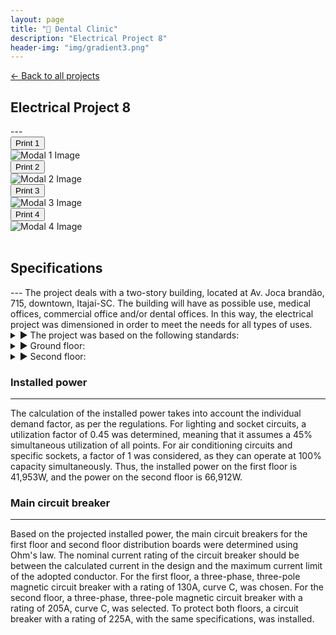 ```yaml
---
layout: page
title: "🦷 Dental Clinic"
description: "Electrical Project 8"
header-img: "img/gradient3.png"
---
```


[← Back to all projects](https://laisdallemulle.github.io/projects/)

<h2>Electrical Project 8</h2>
---


<div class="row">
  <div class="col-md-3">
    <button type="button" class="btn btn-primary" data-toggle="modal" data-target="#modal1">Print 1</button>
    <div class="modal fade" id="modal1" tabindex="-1" role="dialog" aria-labelledby="modal1Label" aria-hidden="true">
      <div class="modal-dialog modal-lg">
        <div class="modal-content">
          <img src="https://laisdallemulle.github.io/img/dentalClinic1.png" class="img-responsive" alt="Modal 1 Image">
        </div>
      </div>
    </div>
    
  </div>


  <div class="col-md-3">
    <button type="button" class="btn btn-primary" data-toggle="modal" data-target="#modal2">Print 2</button>
    <div class="modal fade" id="modal2" tabindex="-1" role="dialog" aria-labelledby="modal2Label" aria-hidden="true">
      <div class="modal-dialog modal-lg">
        <div class="modal-content">
          <img src="https://laisdallemulle.github.io/img/dentalClinic2.png" class="img-responsive" alt="Modal 2 Image">
        </div>
      </div>
    </div>
  </div>


  <div class="col-md-3">
    <button type="button" class="btn btn-primary" data-toggle="modal" data-target="#modal3">Print 3</button>
    <div class="modal fade" id="modal3" tabindex="-1" role="dialog" aria-labelledby="modal3Label" aria-hidden="true">
      <div class="modal-dialog modal-lg">
        <div class="modal-content">
          <img src="https://laisdallemulle.github.io/img/dentalClinic3.png" class="img-responsive" alt="Modal 3 Image">
        </div>
      </div>
    </div>
  </div>


  <div class="col-md-3">
    <button type="button" class="btn btn-primary" data-toggle="modal" data-target="#modal4">Print 4</button>
    <div class="modal fade" id="modal4" tabindex="-1" role="dialog" aria-labelledby="modal4Label" aria-hidden="true">
      <div class="modal-dialog modal-lg">
        <div class="modal-content">
          <img src="https://laisdallemulle.github.io/img/dentalClinic4.png" class="img-responsive" alt="Modal 4 Image">
        </div>
      </div>
    </div>
  </div>
</div>



<br>



<h2>Specifications</h2>
---
The project deals with a two-story building, located at Av. Joca brandão, 715, downtown, Itajaí-SC. The building will have as possible use, medical offices, commercial office and/or dental offices. In this way, the electrical project was dimensioned in order to meet the needs for all types of uses.

<details>
<summary> ▶ The project was based on the following standards:</summary>
<br>
<ul>
<li>ABNT NBR 5410: Low Voltage Electrical Installations, Mar/2008;</li>
<li>NBR 13534: Electrical Installations in Health Care Establishments;</li>
<li>ARCHITECTURAL PROGRAMMING OF FUNCTIONAL HEALTH UNITS;</li>
<li>RESOLUTION-RDC No. 50- ANVISA.</li>
</ul>
</details>



<details>
<summary> ▶ Ground floor:</summary>
<br> 

<ul>
<li>Circuit 1 - Air conditioning - Office 1, power of 40W, 2.5mm wiring, and 15A breaker (according to supplier)</li>
<li>Circuit 2 - Lighting - Office 1, power of 120W, 1.5mm wiring, and 10A breaker</li>
<li>Circuit 3 - Outlets - Office 1, power of 1700W, 2.5mm wiring, and 15A breaker</li>
<li>Circuit 4 - Electric Faucet - Office 1, power of 5500W, 10.0mm wiring, and 30A breaker (according to supplier)</li>
<li>Circuit 5 - TUE - Dental Chair 1 - total power of 600W, 2.5mm wiring, and 10A breaker</li>
<li>Circuit 6 - Air conditioning - Office 2, power of 40W, 2.5mm wiring, and 15A breaker (according to supplier)</li>
<li>Circuit 7 - Lighting - Office 2, power of 120W, 1.5mm wiring, and 10A breaker</li>
<li>Circuit 8 - Outlets - Office 2, power of 2200W, 2.5mm wiring, and 15A breaker</li>
<li>Circuit 9 - Electric Faucet - Office 2, power of 5500W, 10.0mm wiring, and 30A breaker (according to supplier)</li>
<li>Circuit 10 - TUE - Dental Chair 2 - total power of 600W, 2.5mm wiring, and 10A breaker</li>
<li>Circuit 11 - Air conditioning - Administration, power of 40W, 2.5mm wiring, and 15A breaker (according to supplier)</li>
<li>Circuit 12 - Lighting - Administration, power of 200W, 1.5mm wiring, and 10A breaker</li>
<li>Circuit 13 - Outlets 1 - Administration; total power of 1700W, 2.5mm wiring, and 15A breaker</li>
<li>Circuit 14 - Outlets 2 - Administration; total power of 1800W, 2.5mm wiring, and 15A breaker</li>
<li>Circuit 15 - Air conditioning - Pantry, power of 40W, 2.5mm wiring, and 15A breaker (according to supplier)</li>
<li>Circuit 16 - Lighting - Pantry, power of 400W, 1.5mm wiring, and 10A breaker</li>
<li>Circuit 17 - Outlets - Pantry/IS01, power of 1000W, 2.5mm wiring, and 15A breaker</li>
<li>Circuit 18 - Outlets - MICROWAVE, power of 2400W, 4.0mm wiring, and 25A breaker</li>
<li>Circuit 19 - Lighting - IT, IS PCD, IS02, EXIT RECEPTION; total power of 880W, 1.5mm wiring, and 10A breaker</li>
<li>Circuit 20 - Outlets - IT, IS PCD, IS02, EXIT RECEPTION; total power of 1500W, 2.5mm wiring, and 15A breaker</li>
<li>Circuit 21 - Air conditioning - IT, power of 40W, 2.5mm wiring, and 15A breaker (according to supplier)</li>
<li>Circuit 22 - Lighting - HALL/CIRC.; total power of 920W, 1.5mm wiring, and 10A breaker</li>
<li>Circuit 23 - Outlets - HALL/CIRC.; total power of 1000W, 2.5mm wiring, and 15A breaker</li>
<li>Circuit 24 - Air conditioning - HALL/CIRC., power of 63W, 2.5mm wiring, and 16A breaker (according to supplier)</li>
<li>Circuit 25 - Lighting - RECEPTION.; total power of 880W, 1.5mm wiring, and 10A breaker</li>
<li>Circuit 26 - Outlets - RECEPTION.; total power of 2000W, 2.5mm wiring, and 15A breaker</li>
<li>Circuit 27 - Air conditioning - RECEPTION 1, power of 40W, 2.5mm wiring, and 15A breaker (according to supplier)</li>
<li>Circuit 28 - Air conditioning - RECEPTION 2, power of 40W, 2.5mm wiring, and 15A breaker (according to supplier)</li>
<li>Circuit 29 - Air conditioning - RECEPTION 3, power of 40W, 2.5mm wiring, and 15A breaker (according to supplier)</li>
<li>Circuit 30 - Lighting - EXTERNAL-FRONT.; total power of 1800W, 1.5mm wiring, and 10A breaker</li>
<li>Circuit 31 - Lighting - EXTERNAL-BACK.; total power of 2600W, 2.5mm wiring, and 15A breaker</li>
<li>Circuit 32 - Outlets - GATE/SECURITY/FONT.; total power of 300W, 2.5mm wiring, and 10A breaker</li>
<li>Circuit 33 - GATE MOTOR; total power of 1200W, 2.5mm wiring, and 15A breaker</li>
<li>Circuit 34 - ELEVATOR; total power of 3000W, 6.0mm wiring, and 40A three-phase breaker</li>
<li>Circuit 35 - Lighting - ELEVATOR.; total power of 320W, 1.5mm wiring, and 10A breaker</li>
<li>Circuit 36 - CONTROL PANEL - ELEVATOR.; total power of 6500W, 6.0mm wiring, and 40A three-phase breaker</li>
<li>Circuit 37 - Lighting - TOTEMS.; total power of 1200W, 2.5mm wiring, and 10A breaker</li>
<li>Circuit 38 - VACUUM SYSTEM-.; total power of 1200W, 2.5mm wiring, and 15A three-phase breaker</li>
<li>Circuit 39 - VACUUM COMPRESSION SYSTEM-.; total power of 4500W, 4.0mm wiring, and 25A three-phase breaker</li>
<li>Circuit 40 - LIGHTING/OUTLETS MACHINE ROOM-.; total power of 360W, 2.5mm wiring, and 10A breaker</li>
<li>Circuits 41, 42, 43, 44 - SPARES -.; total power of 2200W, wiring and breaker as needed</li>
</ul>

</details>



<details>
<summary> ▶ Second floor:</summary>
<br> 
<ul>
<li>Circuit 1<br>
Air conditioning – central reception 02; power of 63W, 2.5mm wiring, and 15A breaker (as per supplier);</li>
<li>Circuit 2<br>
Air conditioning – office 03; power of 40W, 2.5mm wiring, and 15A breaker (as per supplier);</li>
<li>Circuit 3<br>
Air conditioning – office 04; power of 40W, 2.5mm wiring, and 15A breaker (as per supplier);</li>
<li>Circuit 4<br>
Air conditioning – office 05; power of 40W, 2.5mm wiring, and 15A breaker (as per supplier);</li>
<li>Circuit 5<br>
Air conditioning – clean/dirty area; power of 40W, 2.5mm wiring, and 15A breaker (as per supplier);</li>
<li>Circuit 6<br>
Air conditioning – office 06; power of 40W, 2.5mm wiring, and 15A breaker (as per supplier);</li>
<li>Circuit 7<br>
Air conditioning – office 07; power of 40W, 2.5mm wiring, and 15A breaker (as per supplier);</li>
<li>Circuit 8<br>
Lighting – reception 02, stairs, circulation hall; 2 points of 60W and 10 points of 100W, total power of 1120W, 1.5mm wiring, and 10A breaker;</li>
<li>Circuit 9<br>
Lighting – office 03; 2 points of 100W, total power of 200W, 1.5mm wiring, and 10A breaker;</li>
<li>Circuit 10<br>
Lighting – office 04; 2 points of 100W, total power of 200W, 1.5mm wiring, and 10A breaker;</li>
<li>Circuit 11<br>
Lighting – office 05; 2 points of 100W, total power of 200W, 1.5mm wiring, and 10A breaker;</li>
<li>Circuit 12<br>
Lighting – office 06; 2 points of 100W, total power of 200W, 1.5mm wiring, and 10A breaker;</li>
<li>Circuit 13<br>
Lighting – office 07, IS 04, IS PCD; 4 points of 100W, total power of 400W, 1.5mm wiring, and 10A breaker;</li>
<li>Circuit 14<br>
Lighting – clean/dirty area, IS 03; 4 points of 100W, total power of 400W, 1.5mm wiring, and 10A breaker;</li>
<li>Circuit 15<br>
Lighting – balcony; 2 points of 100W, total power of 200W, 1.5mm wiring, and 10A breaker;</li>
<li>Circuit 16<br>
Lighting – water tanks; 2 points of 100W, total power of 200W, 1.5mm wiring, and 10A breaker;</li>
<li>Circuit 17<br>
Outlets – reception 02, stairs, hall/circulation; 21 points of 100W, total power of 2100W, 2.5mm wiring, and 15A breaker;</li>
<li>Circuit 18<br>
Outlets – office 03; 25 points of 100W, total power of 2500W, 2.5mm wiring, and 15A breaker;</li>
<li>Circuit 19<br>
Outlets – office 04; 29 points of 100W, total power of 2900W, 2.5mm wiring, and 15A breaker;</li>
<li>Circuit 20<br>
Outlets – office 05; 25 points of 100W, total power of 2500W, 2.5mm wiring, and 15A breaker;</li>
<li>Circuit 21<br>
Outlets – office 06; 17 points of 100W, total power of 1700W, 2.5mm wiring, and 15A breaker;</li>
<li>Circuit 22<br>
Outlets – office 06; 16 points of 100W, total power of 1600W, 2.5mm wiring, and 15A breaker;</li>
<li>Circuit 23<br>
Outlets – office 07, IS 04, IS PCD; 22 points of 100W, total power of 2200W, 2.5mm wiring, 15A breaker, and 15A residual current device (RCD);</li>
<li>Circuit 24<br>
Outlets – clean/dirty area; 17 points of 100W, total power of 1700W, 2.5mm wiring, and 15A breaker;</li>
<li>Circuit 25<br>
Outlets – clean/dirty area; 17 points of 100W, total power of 1700W, 2.5mm wiring, and 15A breaker;</li>
<li>Circuit 26<br>
Electric faucet – office 03; 1 point of 5500W, total power of 5500W, 10.0mm wiring, 30A breaker, and 30A residual current device (RCD) (as per supplier);</li>
<li>Circuit 27<br>
Electric faucet – office 04; 1 point of 5500W, total power of 5500W, 10.0mm wiring, 30A breaker, and 30A residual current device (RCD) (as per supplier);</li>
<li>Circuit 28<br>
Electric faucet – office 05; 1 point of 5500W, total power of 5500W, 10.0mm wiring, 30A breaker, and 30A residual current device (RCD) (as per supplier);</li>
<li>Circuit 29<br>
Electric faucet – office 06; 1 point of 5500W, total power of 5500W, 10.0mm wiring, 30A breaker, and 30A residual current device (RCD) (as per supplier);</li>
<li>Circuit 30<br>
Electric faucet – office 07; 1 point of 5500W, total power of 5500W, 10.0mm wiring, 30A breaker, and 30A residual current device (RCD) (as per supplier);</li>
<li>Circuit 31<br>
Autoclave – clean/dirty area; 1 point of 1700W, total power of 1700W, 2.5mm wiring, 15A breaker, and 15A residual current device (RCD) (as per supplier);</li>
<li>Circuit 32<br>
Autoclave – clean/dirty area; 1 point of 1700W, total power of 1700W, 2.5mm wiring, 15A breaker, and 15A residual current device (RCD) (as per supplier);</li>
<li>Circuit 33<br>
Mobile column X-ray – X-ray room; 2 points of 1200W, total power of 2400W, 4.0mm wiring, 16A breaker, and 16A residual current device (RCD) (as per supplier);</li>
<li>Circuit 34<br>
Dental chair – office 03; 1 point of 600W, total power of 600W, 2.5mm wiring, 10A breaker;</li>
<li>Circuit 35<br>
Dental chair – office 04; 1 point of 600W, total power of 600W, 2.5mm wiring, 10A breaker, and 10A residual current device (RCD) (as per supplier);</li>
<li>Circuit 36<br>
Dental chair – office 05; 1 point of 600W, total power of 600W, 2.5mm wiring, 10A breaker, and 10A residual current device (RCD) (as per supplier);</li>
<li>Circuit 37<br>
Dental chair – office 06; 1 point of 600W, total power of 600W, 2.5mm wiring, 10A breaker, and 10A residual current device (RCD) (as per supplier);</li>
<li>Circuit 38<br>
Dental chair – office 07; 1 point of 600W, total power of 600W, 2.5mm wiring, 10A breaker, and 10A residual current device (RCD) (as per supplier);</li>
<li>Circuit 39<br>
Condenser unit; 1 point of 16406W, total power of 16406W, 16mm wiring, and 50A breaker; voltage 380V;</li>
<li>Circuit 40<br>
Air extractor fan; 1 point of 34W, total power of 34W, 2.5mm wiring, and 15A breaker;</li>
<li>Circuits 41, 42, 43, 44<br>
Reserve circuits – each with a power of 2200W, wiring and breaker as needed.</li>
</ul>
</details>

### Installed power
---
The calculation of the installed power takes into account the individual demand factor, as per the regulations. For lighting and socket circuits, a utilization factor of 0.45 was determined, meaning that it assumes a 45% simultaneous utilization of all points. For air conditioning circuits and specific sockets, a factor of 1 was considered, as they can operate at 100% capacity simultaneously. Thus, the installed power on the first floor is 41,953W, and the power on the second floor is 66,912W.


### Main circuit breaker
---
Based on the projected installed power, the main circuit breakers for the first floor and second floor distribution boards were determined using Ohm's law. The nominal current rating of the circuit breaker should be between the calculated current in the design and the maximum current limit of the adopted conductor. For the first floor, a three-phase, three-pole magnetic circuit breaker with a rating of 130A, curve C, was chosen. For the second floor, a three-phase, three-pole magnetic circuit breaker with a rating of 205A, curve C, was selected. To protect both floors, a circuit breaker with a rating of 225A, with the same specifications, was installed.